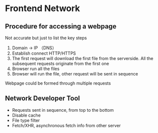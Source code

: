 # Frontend Network

## Procedure for accessing a webpage

Not accurate but just to list the key steps

1. Domain -> IP （DNS）
2. Establish connect HTTP/HTTPS
3. The first request will download the first file from the serverside. All the subsequent requests originate from the first one
4. Browser run all the files
5. Browser will run the file, other request will be sent in sequence

Webpage could be formed through multiple requests

## Network Developer Tool

* Requests sent in sequence, from top to the bottom
* Disable cache
* File type filter
* Fetch/XHR, asynchronous fetch info from other server
